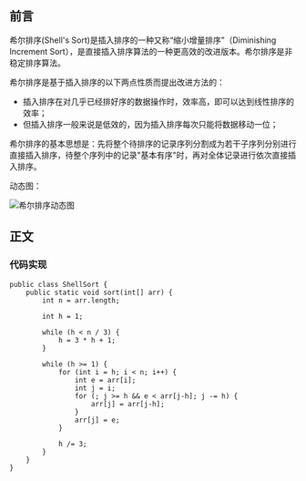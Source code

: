## 前言

希尔排序(Shell's Sort)是插入排序的一种又称“缩小增量排序”（Diminishing Increment Sort），是直接插入排序算法的一种更高效的改进版本。希尔排序是非稳定排序算法。

希尔排序是基于插入排序的以下两点性质而提出改进方法的：

- 插入排序在对几乎已经排好序的数据操作时，效率高，即可以达到线性排序的效率；
- 但插入排序一般来说是低效的，因为插入排序每次只能将数据移动一位；

希尔排序的基本思想是：先将整个待排序的记录序列分割成为若干子序列分别进行直接插入排序，待整个序列中的记录"基本有序"时，再对全体记录进行依次直接插入排序。

动态图：

![希尔排序动态图](https://github.com/coderbruis/AlgorithmsInJava/blob/master/notes/pictures/shellSort.gif)


## 正文

### 代码实现

```
public class ShellSort {
    public static void sort(int[] arr) {
        int n = arr.length;

        int h = 1;

        while (h < n / 3) {
            h = 3 * h + 1;
        }

        while (h >= 1) {
            for (int i = h; i < n; i++) {
                int e = arr[i];
                int j = i;
                for (; j >= h && e < arr[j-h]; j -= h) {
                    arr[j] = arr[j-h];
                }
                arr[j] = e;
            }

            h /= 3;
        }
    }
}
```
